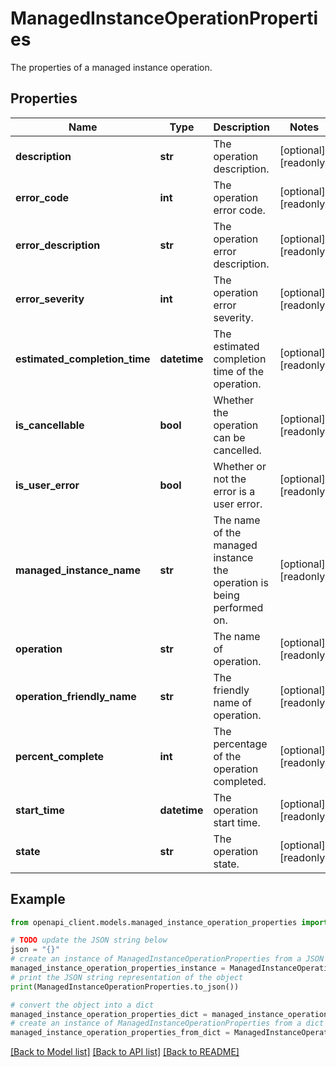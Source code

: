 # ManagedInstanceOperationProperties

The properties of a managed instance operation.

## Properties

Name | Type | Description | Notes
------------ | ------------- | ------------- | -------------
**description** | **str** | The operation description. | [optional] [readonly] 
**error_code** | **int** | The operation error code. | [optional] [readonly] 
**error_description** | **str** | The operation error description. | [optional] [readonly] 
**error_severity** | **int** | The operation error severity. | [optional] [readonly] 
**estimated_completion_time** | **datetime** | The estimated completion time of the operation. | [optional] [readonly] 
**is_cancellable** | **bool** | Whether the operation can be cancelled. | [optional] [readonly] 
**is_user_error** | **bool** | Whether or not the error is a user error. | [optional] [readonly] 
**managed_instance_name** | **str** | The name of the managed instance the operation is being performed on. | [optional] [readonly] 
**operation** | **str** | The name of operation. | [optional] [readonly] 
**operation_friendly_name** | **str** | The friendly name of operation. | [optional] [readonly] 
**percent_complete** | **int** | The percentage of the operation completed. | [optional] [readonly] 
**start_time** | **datetime** | The operation start time. | [optional] [readonly] 
**state** | **str** | The operation state. | [optional] [readonly] 

## Example

```python
from openapi_client.models.managed_instance_operation_properties import ManagedInstanceOperationProperties

# TODO update the JSON string below
json = "{}"
# create an instance of ManagedInstanceOperationProperties from a JSON string
managed_instance_operation_properties_instance = ManagedInstanceOperationProperties.from_json(json)
# print the JSON string representation of the object
print(ManagedInstanceOperationProperties.to_json())

# convert the object into a dict
managed_instance_operation_properties_dict = managed_instance_operation_properties_instance.to_dict()
# create an instance of ManagedInstanceOperationProperties from a dict
managed_instance_operation_properties_from_dict = ManagedInstanceOperationProperties.from_dict(managed_instance_operation_properties_dict)
```
[[Back to Model list]](../README.md#documentation-for-models) [[Back to API list]](../README.md#documentation-for-api-endpoints) [[Back to README]](../README.md)


